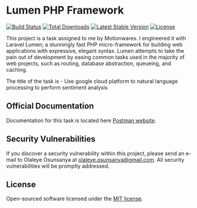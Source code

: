 # Lumen PHP Framework

[![Build Status](https://travis-ci.org/laravel/lumen-framework.svg)](https://travis-ci.org/laravel/lumen-framework)
[![Total Downloads](https://poser.pugx.org/laravel/lumen-framework/d/total.svg)](https://packagist.org/packages/laravel/lumen-framework)
[![Latest Stable Version](https://poser.pugx.org/laravel/lumen-framework/v/stable.svg)](https://packagist.org/packages/laravel/lumen-framework)
[![License](https://poser.pugx.org/laravel/lumen-framework/license.svg)](https://packagist.org/packages/laravel/lumen-framework)

This project is a task assigned to me by Motionwares. I engineered it with Laravel Lumen; a stunningly fast PHP micro-framework for building web applications with expressive, elegant syntax. Lumen attempts to take the pain out of development by easing common tasks used in the majority of web projects, such as routing, database abstraction, queueing, and caching.

The title of the task is - Use google cloud platform to natural language processing to perform sentiment analysis

## Official Documentation

Documentation for this task is located here [Postman website](https://documenter.getpostman.com/view/6520477/T1DiGLPc).

## Security Vulnerabilities

If you discover a security vulnerability within this project, please send an e-mail to Olaleye Osunsanya at olaleye.osunsanya@gmail.com. All security vulnerabilities will be promptly addressed.

## License

Open-sourced software licensed under the [MIT license](https://opensource.org/licenses/MIT).
